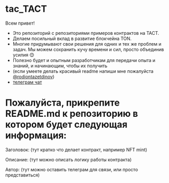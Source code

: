 # tac_TACT
Всем привет! 
- Это репозиторий с репозиториями примеров контрактов на TACT.
- Делаем посильный вклад в развитие блокчейна TON.
- Многие придумывают свои решения для одних и тех же проблем и задач. Мы можем сохранить кучу времени и сил, просто объединив усилия 😊
-  Полезно будет и опытным разработчикам для передачи опыта и знаний, и начинающим, чтобы их получить
-  (если умеете делать красивый readme напиши мне пожалуйста [@rodiontazetdinov](https://twitter.com/yourprofile))
- [телеграм чат](https://t.me/+Eksj5qJVDlxmOWJi)

# Пожалуйста, прикрепите README.md к репозиторию в котором будет следующая информация:

Заголовок: (тут кратко что делает контракт, например NFT mint)

Описание: (тут можно описать логику работы контракта)

Автор: (тут можно оставить телеграм для связи, или просто представиться)
